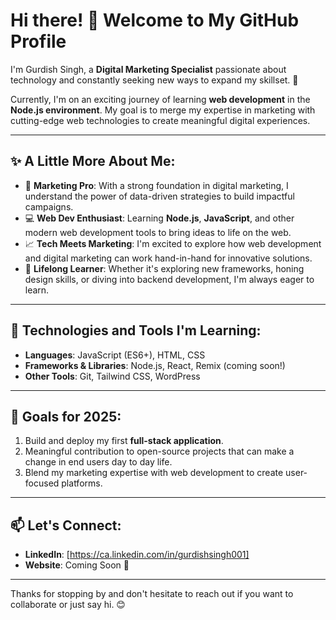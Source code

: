 # Hi there! 👋 Welcome to My GitHub Profile  

I'm Gurdish Singh, a **Digital Marketing Specialist** passionate about technology and constantly seeking new ways to expand my skillset. 🌟  

Currently, I'm on an exciting journey of learning **web development** in the **Node.js environment**. My goal is to merge my expertise in marketing with cutting-edge web technologies to create meaningful digital experiences.  

---

## ✨ A Little More About Me:  

- 🎯 **Marketing Pro**: With a strong foundation in digital marketing, I understand the power of data-driven strategies to build impactful campaigns.  
- 💻 **Web Dev Enthusiast**: Learning **Node.js**, **JavaScript**, and other modern web development tools to bring ideas to life on the web.  
- 📈 **Tech Meets Marketing**: I'm excited to explore how web development and digital marketing can work hand-in-hand for innovative solutions.  
- 🌱 **Lifelong Learner**: Whether it's exploring new frameworks, honing design skills, or diving into backend development, I'm always eager to learn.  

---

## 🔧 Technologies and Tools I'm Learning:  

- **Languages**: JavaScript (ES6+), HTML, CSS  
- **Frameworks & Libraries**: Node.js, React, Remix (coming soon!)  
- **Other Tools**: Git, Tailwind CSS, WordPress  

---

## 🚀 Goals for 2025:  

1. Build and deploy my first **full-stack application**.  
2. Meaningful contribution to open-source projects that can make a change in end users day to day life. 
3. Blend my marketing expertise with web development to create user-focused platforms.  

---

## 📫 Let's Connect:  

- **LinkedIn**: [https://ca.linkedin.com/in/gurdishsingh001]
- **Website**: Coming Soon 🚀

---

Thanks for stopping by and don't hesitate to reach out if you want to collaborate or just say hi. 😊  
